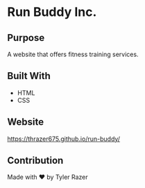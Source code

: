 # Run Buddy Inc.

## Purpose
A website that offers fitness training services.

## Built With
* HTML
* CSS

## Website
https://thrazer675.github.io/run-buddy/

## Contribution
Made with ❤️ by Tyler Razer
